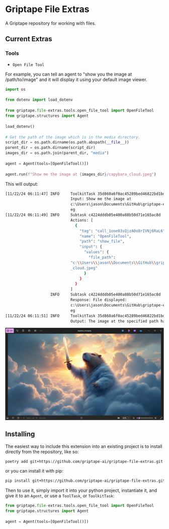 # Griptape File Extras

A Griptape repository for working with files. 

## Current Extras

### Tools

* `Open File Tool`

For example, you can tell an agent to "show you the image at /path/to/image" and it will display it using your default image viewer.

```python
import os

from dotenv import load_dotenv

from griptape.file-extras.tools.open_file_tool import OpenFileTool
from griptape.structures import Agent

load_dotenv()

# Get the path of the image which is in the media directory.
script_dir = os.path.dirname(os.path.abspath(__file__))
parent_dir = os.path.dirname(script_dir)
images_dir = os.path.join(parent_dir, "media")

agent = Agent(tools=[OpenFileTool()])

agent.run(f"Show me the image at {images_dir}/capybara_cloud.jpeg")

```

This will output:

```bash
[11/22/24 06:11:47] INFO     ToolkitTask 35d860a6f0ac45289bed46822bd1bd2f
                             Input: Show me the image at
                             c:\Users\jason\Documents\GitHub\griptape-extensions\griptape-media-viewer-tool\examples\media/capybara_cloud.jp
                             eg
[11/22/24 06:11:49] INFO     Subtask c4224dddb05e400a88b50d71e165ac8d
                             Actions: [
                               {
                                 "tag": "call_1one03sQjzA0o8rIVNj6RaL6",
                                 "name": "OpenFileTool",
                                 "path": "show_file",
                                 "input": {
                                   "values": {
                                     "file_path":
                             "c:\\Users\\jason\\Documents\\GitHub\\griptape-extensions\\griptape-media-viewer-tool\\examples\\media/capybara
                             _cloud.jpeg"
                                   }
                                 }
                               }
                             ]
                    INFO     Subtask c4224dddb05e400a88b50d71e165ac8d
                             Response: File displayed:
                             c:\Users\jason\Documents\GitHub\griptape-extensions\griptape-media-viewer-tool\examples\media/capybara_cloud.jp
                             eg
[11/22/24 06:11:51] INFO     ToolkitTask 35d860a6f0ac45289bed46822bd1bd2f
                             Output: The image at the specified path has been displayed.
```

![Capybara Cloud](example_image.png)


## Installing

The easiest way to include this extension into an existing project is to install directly from the repository, like so:

```bash
poetry add git+https://github.com/griptape-ai/griptape-file-extras.git
```

or you can install it with pip:

```bash
pip install git+https://github.com/griptape-ai/griptape-file-extras.git
```

Then to use it, simply import it into your python project, instantiate it, and give it to an `Agent`, or use a `ToolTask`, or `ToolkitTask`:


```python
from griptape.file-extras.tools.open_file_tool import OpenFileTool
from griptape.structures import Agent

agent = Agent(tools=[OpenFileTool()])
```
